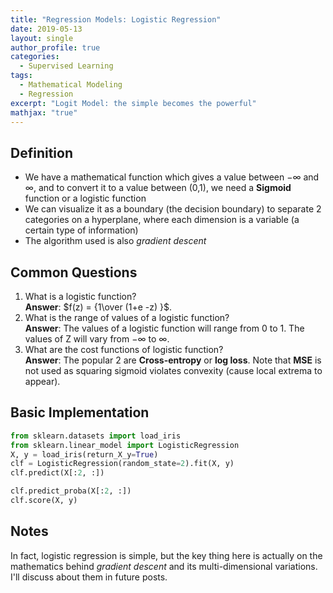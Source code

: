 ```yaml
---
title: "Regression Models: Logistic Regression"
date: 2019-05-13
layout: single
author_profile: true
categories:
  - Supervised Learning
tags: 
  - Mathematical Modeling
  - Regression
excerpt: "Logit Model: the simple becomes the powerful"
mathjax: "true"
---
```

## Definition

- We have a mathematical function which gives a value between $-\infty$ and $\infty$, and to convert it to a value between (0,1), we need a <b>Sigmoid</b> function or a logistic function
- We can visualize it as a boundary (the decision boundary) to separate 2 categories on a hyperplane, where each dimension is a variable (a certain type of information)</li>
- The algorithm used is also *gradient descent*

## Common Questions
1. What is a logistic function?   
    __Answer__: $f(z) = {1\over (1+e -z) }$.  
2. What is the range of values of a logistic function?  
    __Answer__: The values of a logistic function will range from 0 to 1. The values of Z will vary from $-\infty$ to $\infty$.  
3. What are the cost functions of logistic function?    
    __Answer__: The popular 2 are __Cross-entropy__ or __log loss__. Note that __MSE__ is not used as squaring sigmoid violates convexity (cause local extrema to appear).

## Basic Implementation
```python
from sklearn.datasets import load_iris
from sklearn.linear_model import LogisticRegression
X, y = load_iris(return_X_y=True)
clf = LogisticRegression(random_state=2).fit(X, y)
clf.predict(X[:2, :])

clf.predict_proba(X[:2, :])
clf.score(X, y)
```

## Notes
In fact, logistic regression is simple, but the key thing here is actually on the mathematics behind *gradient descent* and its multi-dimensional variations. I'll discuss about them in future posts. 